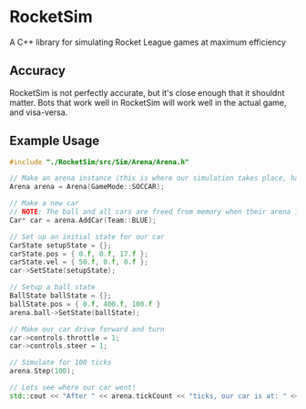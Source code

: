 # RocketSim
 A C++ library for simulating Rocket League games at maximum efficiency

## Accuracy
RocketSim is not perfectly accurate, but it's close enough that it shouldnt matter.
Bots that work well in RocketSim will work well in the actual game, and visa-versa.

## Example Usage
```cpp
#include "./RocketSim/src/Sim/Arena/Arena.h"

// Make an arena instance (this is where our simulation takes place, has its own btDynamicsWorld instance)
Arena arena = Arena(GameMode::SOCCAR);

// Make a new car
// NOTE: The ball and all cars are freed from memory when their arena is deconstructed, you don't need to do it yourself
Car* car = arena.AddCar(Team::BLUE);

// Set up an initial state for our car
CarState setupState = {};
carState.pos = { 0.f, 0.f, 17.f };
carState.vel = { 50.f, 0.f, 0.f };
car->SetState(setupState);

// Setup a ball state
BallState ballState = {};
ballState.pos = { 0.f, 400.f, 100.f }
arena.ball->SetState(ballState);

// Make our car drive forward and turn
car->controls.throttle = 1;
car->controls.steer = 1;

// Simulate for 100 ticks
arena.Step(100);

// Lets see where our car went!
std::cout << "After " << arena.tickCount << "ticks, our car is at: " << car->GetState().pos << std::endl;
```
